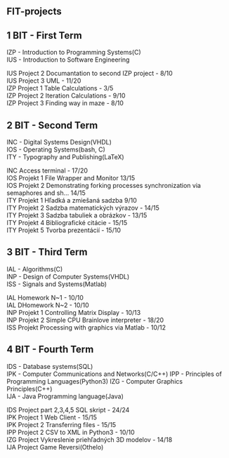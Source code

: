 FIT-projects
--------------------------------------------------------
1 BIT - First Term  
--------------------------------------------------------
IZP - Introduction to Programming Systems(C)  
IUS - Introduction to Software Engineering  
  
IUS Project 2 Documantation to second IZP project - 8/10  
IUS Project 3 UML - 11/20  
IZP Project 1 Table Calculations - 3/5  
IZP Project 2 Iteration Calculations - 9/10  
IZP Project 3 Finding way in maze - 8/10  

2 BIT - Second Term
----------------------
INC - Digital Systems Design(VHDL)  
IOS - Operating Systems(bash, C)  
ITY - Typography and Publishing(LaTeX)  
  
INC Access terminal - 17/20  
IOS Projekt 1 File Wrapper and Monitor 13/15  
IOS Projekt 2 Demonstrating forking processes synchronization via semaphores and sh…
 14/15  
ITY Projekt 1 Hľadká a zmiešaná sadzba 9/10  
ITY Projekt 2 Sadzba matematických výrazov - 14/15  
ITY Projekt 3 Sadzba tabuliek a obrázkov - 13/15  
ITY Projekt 4 Bibliografické citácie - 15/15  
ITY Projekt 5 Tvorba prezentácií - 15/10  

3 BIT - Third Term  
----------------------
IAL - Algorithms(C)  
INP - Design of Computer Systems(VHDL)  
ISS - Signals and Systems(Matlab)  
  
IAL Homework N~1 - 10/10  
IAL DHomework N~2 - 10/10  
INP Projekt 1 Controlling Matrix Display - 10/13  
INP Projekt 2 Simple CPU Brainlove interpreter - 18/20  
ISS Projekt Processing with graphics via Matlab - 10/12   

4 BIT - Fourth Term  
----------------------
IDS - Database systems(SQL)  
IPK - Computer Communications and Networks(C/C++)
IPP - Principles of Programming Languages(Python3) 
IZG -	Computer Graphics Principles(C++)  
IJA - Java Programming language(Java)  
  
IDS Project part 2,3,4,5 SQL skript - 24/24    
IPK Project 1 Web Client - 15/15  
IPK Project 2 Transferring files - 15/15  
IPP Project 2 CSV to XML in Python3 - 10/10  
IZG Project Vykreslenie priehľadných 3D modelov - 14/18  
IJA Project Game Reversi(Othelo)  
